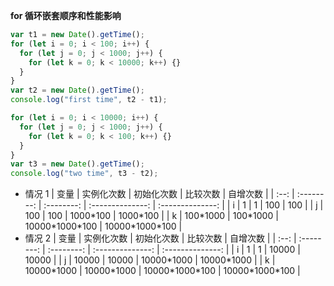 **for 循环嵌套顺序和性能影响**

```js
var t1 = new Date().getTime();
for (let i = 0; i < 100; i++) {
  for (let j = 0; j < 1000; j++) {
    for (let k = 0; k < 10000; k++) {}
  }
}
var t2 = new Date().getTime();
console.log("first time", t2 - t1);

for (let i = 0; i < 10000; i++) {
  for (let j = 0; j < 1000; j++) {
    for (let k = 0; k < 100; k++) {}
  }
}
var t3 = new Date().getTime();
console.log("two time", t3 - t2);
```

- 情况 1
  | 变量 | 实例化次数 | 初始化次数 | 比较次数 | 自增次数 |
  | :--: | :--------: | :--------: | :--------------: | :--------------: |
  | i | 1 | 1 | 100 | 100 |
  | j | 100 | 100 | 1000\*100 | 1000\*100 |
  | k | 100\*1000 | 100\*1000 | 10000\*1000\*100 | 10000\*1000\*100 |
- 情况 2
  | 变量 | 实例化次数 | 初始化次数 | 比较次数 | 自增次数 |
  | :--: | :--------: | :--------: | :--------------: | :--------------: |
  | i | 1 | 1 | 10000 | 10000 |
  | j | 10000 | 10000 | 10000\*1000 | 10000\*1000 |
  | k | 10000\*1000 | 10000\*1000 | 10000\*1000\*100 | 10000\*1000\*100 |
